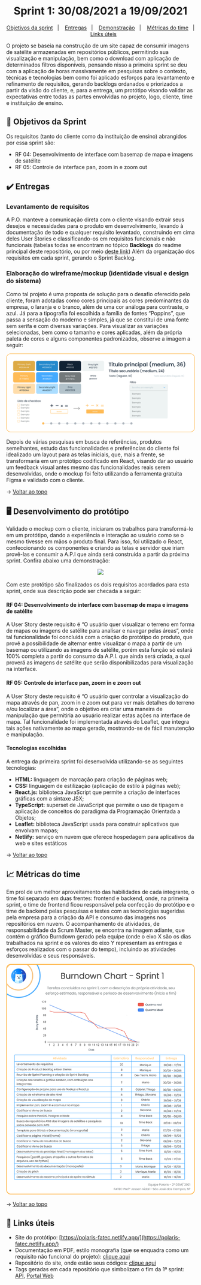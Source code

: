 <span id="topo">

<h1 align="center">Sprint 1: 30/08/2021 a 19/09/2021</h1>

<p align="center">
    <a href="#objetivos">Objetivos da sprint</a> &nbsp |&nbsp &nbsp
    <a href="#entregas">Entregas</a> &nbsp |&nbsp &nbsp
    <a href="#prototipo">Demonstração</a> &nbsp |&nbsp &nbsp 
    <a href="#metricas">Métricas do time</a> &nbsp |&nbsp &nbsp
    <a href="#links">Links úteis</a>
</p>

O projeto se baseia na construção de um site capaz de consumir imagens de satélite armazenadas em repositórios públicos, permitindo sua visualização e manipulação, bem como o download com aplicação de determinados filtros disponíveis, pensando nisso a primeira sprint se deu com a aplicação de horas massivamente em pesquisas sobre o contexto, técnicas e tecnologias bem como foi aplicado esforços para levantamento e refinamento de requisitos, gerando backlogs ordanados e priorizados a partir da visão do cliente, e, para a entrega, um protótipo visando validar as expectativas entre todas as partes envolvidas no projeto, logo, cliente, time e instituição de ensino.

<span id="objetivos">
    
## :dart: Objetivos da Sprint
Os requisitos (tanto do cliente como da instituição de ensino) abrangidos por essa sprint são:
- RF 04: Desenvolvimento de interface com basemap de mapa e imagens de satélite
- RF 05: Controle de interface pan, zoom in e zoom out

<span id="entregas">
        
## :heavy_check_mark: Entregas

### Levantamento de requisitos

A P.O. manteve a comunicação direta com o cliente visando extrair seus desejos e necessidades para o produto em desenvolvimento, levando à documentação de todo e qualquer requisito levantado, construindo em cima deles User Stories e classificando-os em requisitos funcionais e não funcionais (tabelas todas se encontram no tópico **Backlogs** do readme principal deste repositório, ou por meio [deste link](https://github.com/Equipe-Polaris-DSM-2021/docs#backlogs)) Além da organização dos requisitos em cada sprint, gerando o Sprint Backlog.

### Elaboração do wireframe/mockup (identidade visual e design do sistema)

Como tal projeto é uma proposta de solução para o desafio oferecido pelo cliente, foram adotadas como cores principais as cores predominantes da empresa, o laranja e o branco, além de uma cor análoga para contraste, o azul. Já para a tipografia foi escolhida a família de fontes “Poppins”, que passa a sensação do moderno e simples, já que se constitui de uma fonte sem serifa e com diversas variações. Para visualizar as variações selecionadas, bem como o tamanho e cores aplicadas, além da própria paleta de cores e alguns componentes padronizados, observe a imagem a seguir:

<p align="center"><img src="./identidade-visual.png" /><p>

Depois de várias pesquisas em busca de referências, produtos semelhantes, estudo das funcionalidades e preferências do cliente foi idealizado um layout para as telas iniciais, que, mais a frente, se transformaria em um protótipo codificado em React, visando dar ao usuário um feedback visual antes mesmo das funcionalidades reais serem desenvolvidas, onde o mockup foi feito utilizando a ferramenta gratuita Figma e validado com o cliente.

→ [Voltar ao topo](#topo)

<span id="prototipo">
    
## :desktop_computer: Desenvolvimento do protótipo
Validado o mockup com o cliente, iniciaram os trabalhos para transformá-lo em um protótipo, dando a experiência e interação ao usuário como se o mesmo tivesse em mãos o produto final. Para isso, foi utilizado o React, confeccionando os componentes e criando as telas e servidor que iriam provê-las e consumir a A.P.I que ainda será construída a partir da próxima sprint. Confira abaixo uma demonstração:
    
<p align="center"><img src="./demo.gif" /></p>
    
Com este protótipo são finalizados os dois requisitos acordados para esta sprint, onde sua descrição pode ser checada a seguir:

#### RF 04: Desenvolvimento de interface com basemap de mapa e imagens de satélite

A User Story deste requisito é “O usuário quer visualizar o terreno em forma de mapas ou imagens de satélite para analisar e navegar pelas áreas“, onde tal funcionalidade foi concluída com a criação do protótipo do produto, que provê a possibilidade de alternar entre visualizar o mapa a partir de um basemap ou utilizando as imagens de satélite, porém esta função só estará 100% completa a partir do consumo da A.P.I. que ainda será criada, a qual proverá as imagens de satélite que serão disponibilizadas para visualização na interface.

#### RF 05: Controle de interface pan, zoom in e zoom out

A User Story deste requisito é “O usuário quer controlar a visualização do mapa através de pan, zoom in e zoom out para ver mais detalhes do terreno e/ou localizar a área”, onde o objetivo era criar uma maneira de manipulação que permitiria ao usuário realizar estas ações na interface de mapa. Tal funcionalidade foi implementada através do Leaflet, que integra tais ações nativamente ao mapa gerado, mostrando-se de fácil manutenção e manipulação.

#### Tecnologias escolhidas

A entrega da primeira sprint foi desenvolvida utilizando-se as seguintes tecnologias:

- **HTML:** linguagem de marcação para criação de páginas web;
- **CSS:** linguagem de estilização (aplicação de estilo à páginas web);
- **React.js:** biblioteca JavaScript que permite a criação de interfaces gráficas com a sintaxe JSX;
- **TypeScript:** superset de JavaScript que permite o uso de tipagem e aplicação de conceitos do paradigma da Programação Orientada a Objetos;
- **Leaflet:** biblioteca JavaScript usada para construir aplicativos que envolvam mapas;
- **Netlify:** serviço em nuvem que oferece hospedagem para aplicativos da web e sites estáticos
    
→ [Voltar ao topo](#topo)
    
<span id="metricas">
    
## :chart_with_upwards_trend: Métricas do time
Em prol de um melhor aproveitamento das habilidades de cada integrante, o time foi separado em duas frentes: frontend e backend, onde, na primeira sprint, o time de frontend ficou responsável pela confecção do protótipo e o time de backend pelas pesquisas e testes com as tecnologias sugeridas pela empresa para a criação da API e consumo das imagens nos repositórios em nuvem. O acompanhamento de atividades, de responsabilidade da Scrum Master, se encontra na imagem adiante, que contém o gráfico Burndown gerado pela equipe (onde o eixo X são os dias trabalhados na sprint e os valores do eixo Y representam as entregas e esforços realizados com o passar do tempo), incluindo as atividades desenvolvidas e seus responsáveis.
    
<p align="center"><img src="./burndown.png" /></p>
    
→ [Voltar ao topo](#topo)
    
<span id="links">
    
## :link: Links úteis

- Site do protótipo: [https://polaris-fatec.netlify.app/](https://polaris-fatec.netlify.app/)
- Documentação em PDF, estilo monografia (que se enquadra como um requisito não funcional do projeto): [clique aqui](./documentacao.pdf)
- Repositório do site, onde estão seus códigos: [clique aqui](https://github.com/Equipe-Polaris-DSM-2021/web)
- Tags geradas em cada repositório que simbolizam o fim da 1ª sprint: [API](https://github.com/Equipe-Polaris-DSM-2021/api/releases/tag/sprint-01), [Portal Web](https://github.com/Equipe-Polaris-DSM-2021/web/releases/tag/sprint-01)
